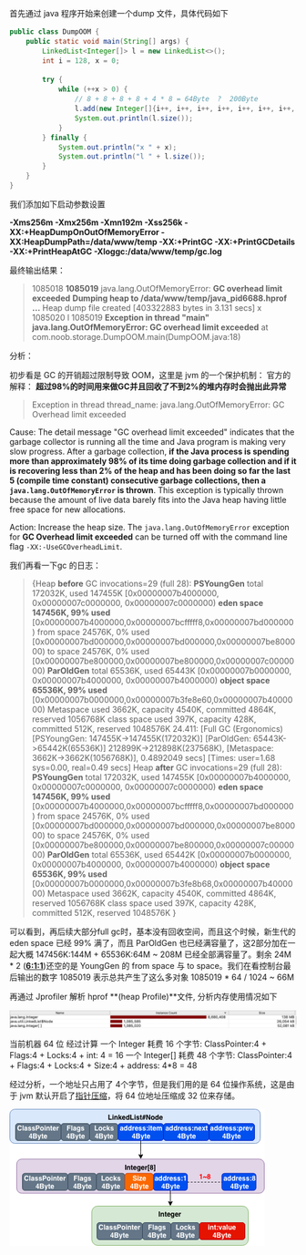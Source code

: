 首先通过 java 程序开始来创建一个dump 文件，具体代码如下

```java
public class DumpOOM {
    public static void main(String[] args) {
        LinkedList<Integer[]> l = new LinkedList<>();
        int i = 128, x = 0;

        try {
            while (++x > 0) {
                // 8 + 8 + 8 + 8 + 4 * 8 = 64Byte  ?  200Byte
                l.add(new Integer[]{i++, i++, i++, i++, i++, i++, i++, i++});
                System.out.println(l.size());
            }
        } finally {
            System.out.println("x " + x);
            System.out.println("l " + l.size());
        }
    }
}
```

我们添加如下启动参数设置

**-Xms256m -Xmx256m -Xmn192m -Xss256k -XX:+HeapDumpOnOutOfMemoryError -XX:HeapDumpPath=/data/www/temp -XX:+PrintGC -XX:+PrintGCDetails -XX:+PrintHeapAtGC -Xloggc:/data/www/temp/gc.log**

最终输出结果：

> 1085018
> **1085019**
> java.lang.OutOfMemoryError: **GC overhead limit exceeded**
> **Dumping heap to /data/www/temp/java_pid6688.hprof ...**
> Heap dump file created [403322883 bytes in 3.131 secs]
> x 1085020
> l 1085019
> **Exception in thread "main" java.lang.OutOfMemoryError: GC overhead limit exceeded**
> 	at com.noob.storage.DumpOOM.main(DumpOOM.java:18)

分析：

初步看是 GC 的开销超过限制导致 OOM，这里是 jvm 的一个保护机制：
官方的解释： **超过98%的时间用来做GC并且回收了不到2%的堆内存时会抛出此异常**

> Exception in thread thread_name: java.lang.OutOfMemoryError: GC Overhead limit exceeded
>
Cause: The detail message "GC overhead limit exceeded" indicates that the garbage collector is running all the time and Java program is making very slow progress. After a garbage collection, **if the Java process is spending more than approximately 98% of its time doing garbage collection and if it is recovering less than 2% of the heap and has been doing so far the last 5 (compile time constant) consecutive garbage collections, then a `java.lang.OutOfMemoryError` is thrown**. This exception is typically thrown because the amount of live data barely fits into the Java heap having little free space for new allocations.
>
Action: Increase the heap size. The `java.lang.OutOfMemoryError` exception for **GC Overhead limit exceeded** can be turned off with the command line flag `-XX:-UseGCOverheadLimit`.

我们再看一下gc 的日志：

> {Heap **before** GC invocations=29 (full 28):
>  **PSYoungGen**      total 172032K, used 147455K [0x00000007b4000000, 0x00000007c0000000, 0x00000007c0000000)
>   **eden space 147456K, 99% used** [0x00000007b4000000,0x00000007bcfffff8,0x00000007bd000000)
>   from space 24576K, 0% used [0x00000007bd000000,0x00000007bd000000,0x00000007be800000)
>   to   space 24576K, 0% used [0x00000007be800000,0x00000007be800000,0x00000007c0000000)
>  **ParOldGen**       total 65536K, used 65443K [0x00000007b0000000, 0x00000007b4000000, 0x00000007b4000000)
>   **object space 65536K, 99% used** [0x00000007b0000000,0x00000007b3fe8e60,0x00000007b4000000)
>  Metaspace       used 3662K, capacity 4540K, committed 4864K, reserved 1056768K
>   class space    used 397K, capacity 428K, committed 512K, reserved 1048576K
> 24.411: [Full GC (Ergonomics) [PSYoungGen: 147455K->147455K(172032K)] [ParOldGen: 65443K->65442K(65536K)] 212899K->212898K(237568K), [Metaspace: 3662K->3662K(1056768K)], 0.4892049 secs] [Times: user=1.68 sys=0.00, real=0.49 secs] 
> Heap **after** GC invocations=29 (full 28):
>  **PSYoungGen**      total 172032K, used 147455K [0x00000007b4000000, 0x00000007c0000000, 0x00000007c0000000)
>   **eden space 147456K, 99% used** [0x00000007b4000000,0x00000007bcfffff8,0x00000007bd000000)
>   from space 24576K, 0% used [0x00000007bd000000,0x00000007bd000000,0x00000007be800000)
>   to   space 24576K, 0% used [0x00000007be800000,0x00000007be800000,0x00000007c0000000)
>  **ParOldGen**       total 65536K, used 65442K [0x00000007b0000000, 0x00000007b4000000, 0x00000007b4000000)
>   **object space 65536K, 99% used** [0x00000007b0000000,0x00000007b3fe8b68,0x00000007b4000000)
>  Metaspace       used 3662K, capacity 4540K, committed 4864K, reserved 1056768K
>   class space    used 397K, capacity 428K, committed 512K, reserved 1048576K
> }

可以看到，再后续大部分full gc时，基本没有回收空间，而且这个时候，新生代的 eden space 已经 99% 满了，而且 ParOldGen 也已经满容量了，这2部分加在一起大概  147456K:144M + 65536K:64M  ~ 208M   已经全部满容量了。剩余 24M * 2 (<u>**6:1:1**</u>)还空的是 YoungGen 的 from space 与 to space。我们在看控制台最后输出的数字 1085019 表示总共产生了这么多对象   1085019 * 64 / 1024 ~ 66M 

再通过 Jprofiler 解析 hprof **(heap Profile)**文件, 分析内存使用情况如下

![oom_dump_jprofiler_memory_info.jpg](ref/oom_dump_jprofiler_memory_info.jpg)

当前机器 64 位
经过计算
一个 Integer 耗费 16 个字节:    ClassPointer:4 + Flags:4 + Locks:4 + int: 4 = 16
一个 Integer[] 耗费 48 个字节:  ClassPointer:4 + Flags:4 + Locks:4 + Size:4 + address: 4\*8 = 48

经过分析，一个地址只占用了 4个字节，但是我们用的是 64 位操作系统，这是由于 jvm 默认开启了[指针压缩](./Jvm指针压缩.md)，将 64 位地址压缩成 32 位来存储。

![Jvm-DumpTestMemoryInfo.png](ref/Jvm-DumpTestMemoryInfo.png)

